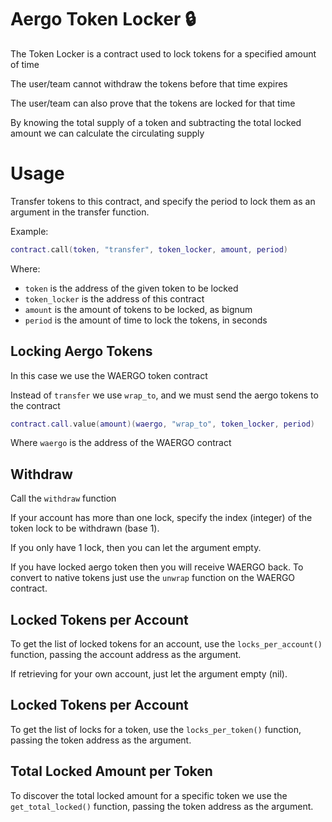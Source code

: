 # Aergo Token Locker :lock:

The Token Locker is a contract used to lock tokens for a specified
amount of time

The user/team cannot withdraw the tokens before that time expires

The user/team can also prove that the tokens are locked for that
time

By knowing the total supply of a token and subtracting the total
locked amount we can calculate the circulating supply


# Usage

Transfer tokens to this contract, and specify the period to
lock them as an argument in the transfer function.

Example:

```lua
contract.call(token, "transfer", token_locker, amount, period)
```

Where:

* `token` is the address of the given token to be locked
* `token_locker` is the address of this contract
* `amount` is the amount of tokens to be locked, as bignum
* `period` is the amount of time to lock the tokens, in seconds


## Locking Aergo Tokens

In this case we use the WAERGO token contract

Instead of `transfer` we use `wrap_to`, and we must send the aergo
tokens to the contract

```lua
contract.call.value(amount)(waergo, "wrap_to", token_locker, period)
```

Where `waergo` is the address of the WAERGO contract


## Withdraw

Call the `withdraw` function

If your account has more than one lock, specify the index (integer)
of the token lock to be withdrawn (base 1).

If you only have 1 lock, then you can let the argument empty.

If you have locked aergo token then you will receive WAERGO back. To
convert to native tokens just use the `unwrap` function on the
WAERGO contract.


## Locked Tokens per Account

To get the list of locked tokens for an account, use the
`locks_per_account()` function, passing the account address as the
argument.

If retrieving for your own account, just let the argument empty (nil).


## Locked Tokens per Account

To get the list of locks for a token, use the
`locks_per_token()` function, passing the token address as the
argument.


## Total Locked Amount per Token

To discover the total locked amount for a specific token we use the
`get_total_locked()` function, passing the token address as the argument.
